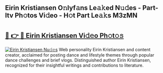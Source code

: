 ## Eirin Kristiansen O𝚗lyf𝚊ns Le𝚊𝚔ed N𝚞𝚍es - Part-ltv Ph𝚘tos Vi𝚍eo - H𝚘t Part Le𝚊𝚔s M3zMN

# <h2><a href="http://hfd3bs.feru.top/?c=Eirin+Kristiansen">🔗 👉 🔴 Eirin Kristiansen Vi𝚍𝚎o Ph𝚘t𝚘𝚜</a></h2>

[![Eirin Kristiansen Nu𝚍𝚎s](https://i.imgur.com/0TWrTi3.gif)](http://hfd3bs.feru.top/?c=Eirin+Kristiansen)
Web personality Eirin Kristiansen and content creator, acclaimed for posting dance and lifestyle themes through popular dance challenges and brief vlogs. Distinguished author Eirin Kristiansen, recognized for their insightful writings and contributions to literature. 
